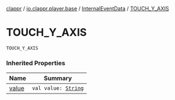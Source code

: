 [clappr](../../index.md) / [io.clappr.player.base](../index.md) / [InternalEventData](index.md) / [TOUCH_Y_AXIS](./-t-o-u-c-h_-y_-a-x-i-s.md)

# TOUCH_Y_AXIS

`TOUCH_Y_AXIS`

### Inherited Properties

| Name | Summary |
|---|---|
| [value](value.md) | `val value: `[`String`](https://kotlinlang.org/api/latest/jvm/stdlib/kotlin/-string/index.html) |
